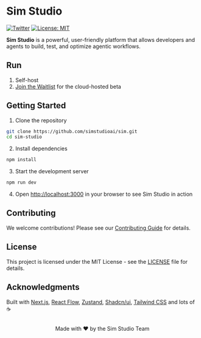 # Sim Studio

[![Twitter](https://img.shields.io/twitter/follow/simstudio?style=social)](https://x.com/simstudioai) [![License: MIT](https://img.shields.io/badge/License-MIT-yellow.svg)](https://opensource.org/licenses/MIT)

**Sim Studio** is a powerful, user-friendly platform that allows developers and agents to build, test, and optimize agentic workflows. 

## Run

1. Self-host
2. [Join the Waitlist](https://simstudio.ai) for the cloud-hosted beta

## Getting Started

1. Clone the repository

```bash
git clone https://github.com/simstudioai/sim.git
cd sim-studio
```

2. Install dependencies

```bash
npm install
```

3. Start the development server

```bash
npm run dev
```

4. Open [http://localhost:3000](http://localhost:3000) in your browser to see Sim Studio in action

## Contributing

We welcome contributions! Please see our [Contributing Guide](CONTRIBUTING.md) for details.

## License

This project is licensed under the MIT License - see the [LICENSE](LICENSE) file for details.

## Acknowledgments

Built with [Next.js](https://nextjs.org/), [React Flow](https://reactflow.dev/), [Zustand](https://zustand-demo.pmnd.rs/), [Shadcn/ui](https://ui.shadcn.com/), [Tailwind CSS](https://tailwindcss.com/) and lots of ☕

##

<p align="center">Made with ❤️ by the Sim Studio Team</p>

